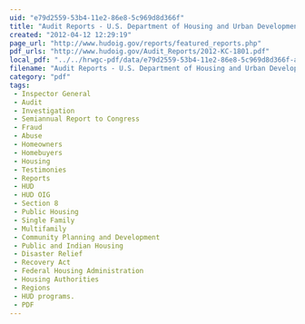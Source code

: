 ```yaml
---
uid: "e79d2559-53b4-11e2-86e8-5c969d8d366f"
title: "Audit Reports - U.S. Department of Housing and Urban Development"
created: "2012-04-12 12:29:19"
page_url: "http://www.hudoig.gov/reports/featured_reports.php"
pdf_urls: "http://www.hudoig.gov/Audit_Reports/2012-KC-1801.pdf"
local_pdf: "../../hrwgc-pdf/data/e79d2559-53b4-11e2-86e8-5c969d8d366f-audit-reports-u-s-department-of-housing-and-urban-development.pdf"
filename: "Audit Reports - U.S. Department of Housing and Urban Development.html"
category: "pdf"
tags: 
 - Inspector General
 - Audit
 - Investigation
 - Semiannual Report to Congress
 - Fraud
 - Abuse
 - Homeowners
 - Homebuyers
 - Housing
 - Testimonies
 - Reports
 - HUD
 - HUD OIG
 - Section 8
 - Public Housing
 - Single Family
 - Multifamily
 - Community Planning and Development
 - Public and Indian Housing
 - Disaster Relief
 - Recovery Act
 - Federal Housing Administration
 - Housing Authorities
 - Regions
 - HUD programs.
 - PDF
---
```

